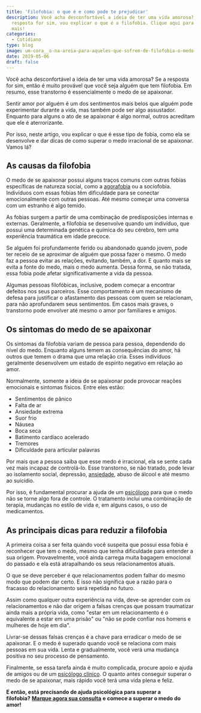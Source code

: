 ```yaml
---
title: 'Filofobia: o que é e como pode te prejudicar'
description: Você acha desconfortável a ideia de ter uma vida amorosa? Se a
  resposta for sim, vou explicar o que é a filofobia. Clique aqui para saber
  mais!
categories:
  - Cotidiano
type: blog
image: um-cora__o-na-areia-para-aqueles-que-sofrem-de-filofobia-o-medo-de-se-apaixonar.jpg
date: 2019-05-06
draft: false
---
```


Você acha desconfortável a ideia de ter uma vida amorosa? Se a resposta for sim, então é muito provável que você seja alguém que tem filofobia. Em resumo, esse transtorno é essencialmente o medo de se apaixonar.

Sentir amor por alguém é um dos sentimentos mais belos que alguém pode experimentar durante a vida, mas também pode ser algo assustador. Enquanto para alguns o ato de se apaixonar é algo normal, outros acreditam que ele é aterrorizante.

Por isso, neste artigo, vou explicar o que é esse tipo de fobia, como ela se desenvolve e dar dicas de como superar o medo irracional de se apaixonar. Vamos lá?

## **As causas da filofobia**

O medo de se apaixonar possui alguns traços comuns com outras fobias específicas de natureza social, como a [agorafobia](https://yuribusin.com.br/agorafobia-sintomas/) ou a sociofobia. Indivíduos com essas fobias têm dificuldade para se conectar emocionalmente com outras pessoas. Até mesmo começar uma conversa com um estranho é algo temido.

As fobias surgem a partir de uma combinação de predisposições internas e externas. Geralmente, a filofobia se desenvolve quando um indivíduo, que possui uma determinada genética e química do seu cérebro, tem uma experiência traumática em idade precoce.

Se alguém foi profundamente ferido ou abandonado quando jovem, pode ter receio de se aproximar de alguém que possa fazer o mesmo. O medo faz a pessoa evitar as relações, evitando, também, a dor. E quanto mais se evita a fonte do medo, mais o medo aumenta. Dessa forma, se não tratada, essa fobia pode afetar significativamente a vida da pessoa.

Algumas pessoas filofóbicas, inclusive, podem começar a encontrar defeitos nos seus parceiros. Esse comportamento é um mecanismo de defesa para justificar o afastamento das pessoas com quem se relacionam, para não aprofundarem seus sentimentos. Em casos mais graves, o transtorno pode envolver até mesmo o amor por familiares e amigos.

## **Os sintomas do medo de se apaixonar**

Os sintomas da filofobia variam de pessoa para pessoa, dependendo do nível do medo. Enquanto alguns temem as consequências do amor, há outros que temem o drama que uma relação cria. Esses indivíduos geralmente desenvolvem um estado de espírito negativo em relação ao amor.

Normalmente, somente a ideia de se apaixonar pode provocar reações emocionais e sintomas físicos. Entre eles estão:

- Sentimentos de pânico
- Falta de ar
- Ansiedade extrema
- Suor frio
- Náusea
- Boca seca
- Batimento cardíaco acelerado
- Tremores
- Dificuldade para articular palavras

Por mais que a pessoa saiba que esse medo é irracional, ela se sente cada vez mais incapaz de controlá-lo. Esse transtorno, se não tratado, pode levar ao isolamento social, depressão, [ansiedade](https://yuribusin.com.br/ansiedade-o-mal-do-novo-seculo/), abuso de álcool e até mesmo ao suicídio.

Por isso, é fundamental procurar a ajuda de um [psicólogo](https://yuribusin.com.br/sobre-o-yuri-busin/) para que o medo não se torne algo fora de controle. O tratamento inclui uma combinação de terapia, mudanças no estilo de vida e, em alguns casos, o uso de medicamentos.

## **As principais dicas para reduzir a filofobia**

A primeira coisa a ser feita quando você suspeita que possui essa fobia é reconhecer que tem o medo, mesmo que tenha dificuldade para entender a sua origem. Provavelmente, você ainda carrega muita bagagem emocional do passado e ela está atrapalhando os seus relacionamentos atuais.

O que se deve perceber é que relacionamentos podem falhar do mesmo modo que podem dar certo. E isso não significa que a razão para o fracasso do relacionamento será repetida no futuro.

Assim como qualquer outra experiência na vida, deve-se aprender com os relacionamentos e não dar origem a falsas crenças que possam traumatizar ainda mais a própria vida, como "estar em um relacionamento é o equivalente a estar em uma prisão" ou "não se pode confiar nos homens e mulheres de hoje em dia".

Livrar-se dessas falsas crenças é a chave para erradicar o medo de se apaixonar. E o medo é superado quando você se relaciona com mais pessoas em sua vida. Lenta e gradualmente, você verá uma mudança positiva no seu processo de pensamento.

Finalmente, se essa tarefa ainda é muito complicada, procure apoio e ajuda de amigos ou de um [psicólogo clínico](https://yuribusin.com.br/pra-que-serve-um-psicologo-clinico/). O quanto antes conseguir superar o medo de se apaixonar, mais rápido você terá uma vida plena e feliz.

**E então, está precisando de ajuda psicológica para superar a filofobia?** **[Marque agora sua consulta](https://yuribusin.com.br/contato/)** **e comece a superar o medo do amor!**
